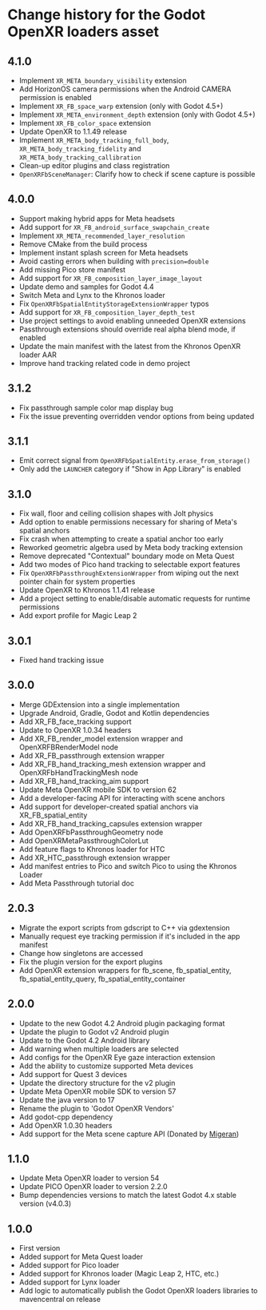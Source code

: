 # Change history for the Godot OpenXR loaders asset

## 4.1.0

- Implement `XR_META_boundary_visibility` extension
- Add HorizonOS camera permissions when the Android CAMERA permission is enabled
- Implement `XR_FB_space_warp` extension (only with Godot 4.5+)
- Implement `XR_META_environment_depth` extension (only with Godot 4.5+)
- Implement `XR_FB_color_space` extension
- Update OpenXR to 1.1.49 release
- Implement `XR_META_body_tracking_full_body`, `XR_META_body_tracking_fidelity` and `XR_META_body_tracking_callibration`
- Clean-up editor plugins and class registration
- `OpenXRFbSceneManager`: Clarify how to check if scene capture is possible

## 4.0.0

- Support making hybrid apps for Meta headsets
- Add support for `XR_FB_android_surface_swapchain_create`
- Implement `XR_META_recommended_layer_resolution`
- Remove CMake from the build process
- Implement instant splash screen for Meta headsets
- Avoid casting errors when building with `precision=double`
- Add missing Pico store manifest
- Add support for `XR_FB_composition_layer_image_layout`
- Update demo and samples for Godot 4.4
- Switch Meta and Lynx to the Khronos loader
- Fix `OpenXRFbSpatialEntityStorageExtensionWrapper` typos
- Add support for `XR_FB_composition_layer_depth_test`
- Use project settings to avoid enabling unneeded OpenXR extensions
- Passthrough extensions should override real alpha blend mode, if enabled
- Update the main manifest with the latest from the Khronos OpenXR loader AAR
- Improve hand tracking related code in demo project

## 3.1.2
- Fix passthrough sample color map display bug
- Fix the issue preventing overridden vendor options from being updated

## 3.1.1
- Emit correct signal from `OpenXRFbSpatialEntity.erase_from_storage()`
- Only add the `LAUNCHER` category if "Show in App Library" is enabled

## 3.1.0
- Fix wall, floor and ceiling collision shapes with Jolt physics
- Add option to enable permissions necessary for sharing of Meta's spatial anchors
- Fix crash when attempting to create a spatial anchor too early
- Reworked geometric algebra used by Meta body tracking extension
- Remove deprecated "Contextual" boundary mode on Meta Quest
- Add two modes of Pico hand tracking to selectable export features
- Fix `OpenXRFbPassthroughExtensionWrapper` from wiping out the next pointer chain for system properties
- Update OpenXR to Khronos 1.1.41 release
- Add a project setting to enable/disable automatic requests for runtime permissions
- Add export profile for Magic Leap 2

## 3.0.1
- Fixed hand tracking issue

## 3.0.0
- Merge GDExtension into a single implementation
- Upgrade Android, Gradle, Godot and Kotlin dependencies
- Add XR_FB_face_tracking support
- Update to OpenXR 1.0.34 headers
- Add XR_FB_render_model extension wrapper and OpenXRFBRenderModel node
- Add XR_FB_passthrough extension wrapper
- Add XR_FB_hand_tracking_mesh extension wrapper and OpenXRFbHandTrackingMesh node
- Add XR_FB_hand_tracking_aim support
- Update Meta OpenXR mobile SDK to version 62
- Add a developer-facing API for interacting with scene anchors
- Add support for developer-created spatial anchors via XR_FB_spatial_entity
- Add XR_FB_hand_tracking_capsules extension wrapper
- Add OpenXRFbPassthroughGeometry node
- Add OpenXRMetaPassthroughColorLut
- Add feature flags to Khronos loader for HTC
- Add XR_HTC_passthrough extension wrapper
- Add manifest entries to Pico and switch Pico to using the Khronos Loader
- Add Meta Passthrough tutorial doc

## 2.0.3
- Migrate the export scripts from gdscript to C++ via gdextension
- Manually request eye tracking permission if it's included in the app manifest
- Change how singletons are accessed
- Fix the plugin version for the export plugins
- Add OpenXR extension wrappers for fb_scene, fb_spatial_entity, fb_spatial_entity_query, fb_spatial_entity_container

## 2.0.0
- Update to the new Godot 4.2 Android plugin packaging format
- Update the plugin to Godot v2 Android plugin
- Update to the Godot 4.2 Android library
- Add warning when multiple loaders are selected
- Add configs for the OpenXR Eye gaze interaction extension
- Add the ability to customize supported Meta devices
- Add support for Quest 3 devices
- Update the directory structure for the v2 plugin
- Update Meta OpenXR mobile SDK to version 57
- Update the java version to 17
- Rename the plugin to 'Godot OpenXR Vendors'
- Add godot-cpp dependency
- Add OpenXR 1.0.30 headers
- Add support for the Meta scene capture API (Donated by [Migeran](https://migeran.com))

## 1.1.0
- Update Meta OpenXR loader to version 54
- Update PICO OpenXR loader to version 2.2.0
- Bump dependencies versions to match the latest Godot 4.x stable version (v4.0.3)

## 1.0.0
- First version
- Added support for Meta Quest loader
- Added support for Pico loader
- Added support for Khronos loader (Magic Leap 2, HTC, etc.)
- Added support for Lynx loader
- Add logic to automatically publish the Godot OpenXR loaders libraries to mavencentral on release
